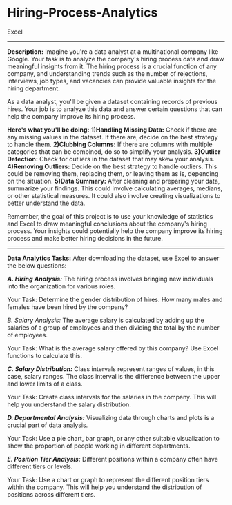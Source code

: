 # Hiring-Process-Analytics
Excel


_______________________________________________________________________________________________________________________________________________________________________________________

**Description:**
Imagine you're a data analyst at a multinational company like Google. Your task is to analyze the company's hiring process data and draw meaningful insights from it. The hiring process is a crucial function of any company, and understanding trends such as the number of rejections, interviews, job types, and vacancies can provide valuable insights for the hiring department.

As a data analyst, you'll be given a dataset containing records of previous hires. Your job is to analyze this data and answer certain questions that can help the company improve its hiring process.

**Here's what you'll be doing:**
**1)Handling Missing Data:** Check if there are any missing values in the dataset. If there are, decide on the best strategy to handle them.
**2)Clubbing Columns:** If there are columns with multiple categories that can be combined, do so to simplify your analysis.
**3)Outlier Detection:** Check for outliers in the dataset that may skew your analysis.
**4)Removing Outliers:** Decide on the best strategy to handle outliers. This could be removing them, replacing them, or leaving them as is, depending on the situation.
**5)Data Summary:** After cleaning and preparing your data, summarize your findings. This could involve calculating averages, medians, or other statistical measures. It could also involve creating visualizations to better understand the data.

Remember, the goal of this project is to use your knowledge of statistics and Excel to draw meaningful conclusions about the company's hiring process. Your insights could potentially help the company improve its hiring process and make better hiring decisions in the future.


---------------------------------------------------------------------------------------------------------------------------------------------------------------------------------------

**Data Analytics Tasks:**
After downloading the dataset, use Excel to answer the below questions:


**_A. Hiring Analysis:_** The hiring process involves bringing new individuals into the organization for various roles.

Your Task: Determine the gender distribution of hires. How many males and females have been hired by the company?

_B. Salary Analysis:_ The average salary is calculated by adding up the salaries of a group of employees and then dividing the total by the number of employees.

Your Task: What is the average salary offered by this company? Use Excel functions to calculate this.

_**C. Salary Distribution:**_ Class intervals represent ranges of values, in this case, salary ranges. The class interval is the difference between the upper and lower limits of a class.

Your Task: Create class intervals for the salaries in the company. This will help you understand the salary distribution.

_**D. Departmental Analysis:**_ Visualizing data through charts and plots is a crucial part of data analysis.

Your Task: Use a pie chart, bar graph, or any other suitable visualization to show the proportion of people working in different departments.

_**E. Position Tier Analysis:**_ Different positions within a company often have different tiers or levels.

Your Task: Use a chart or graph to represent the different position tiers within the company. This will help you understand the distribution of positions across different tiers.
